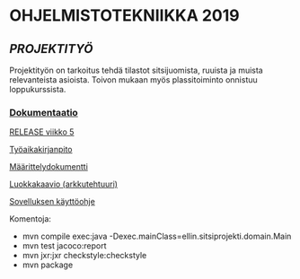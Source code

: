 # **OHJELMISTOTEKNIIKKA 2019**

## *PROJEKTITYÖ*
Projektityön on tarkoitus tehdä tilastot sitsijuomista, ruuista ja muista relevanteista asioista. Toivon mukaan myös plassitoiminto onnistuu loppukurssista.

### [Dokumentaatio](https://github.com/ellikiiski/ot-harjoitustyo/tree/master/dokumentaatio) ###

[RELEASE viikko 5](https://github.com/ellikiiski/ot-harjoitustyo/releases/tag/viikko5)

[Työaikakirjanpito](https://github.com/ellikiiski/ot-harjoitustyo/blob/master/dokumentaatio/tyoaikakirjanpito.md)

[Määrittelydokumentti](https://github.com/ellikiiski/ot-harjoitustyo/blob/master/dokumentaatio/vaatimusmaarittely.md)

[Luokkakaavio (arkkutehtuuri)](https://github.com/ellikiiski/ot-harjoitustyo/blob/master/dokumentaatio/arkkitehtuuri.md)

[Sovelluksen käyttöohje](https://github.com/ellikiiski/ot-harjoitustyo/blob/master/dokumentaatio/ohje.md)

Komentoja:
* mvn compile exec:java -Dexec.mainClass=ellin.sitsiprojekti.domain.Main
* mvn test jacoco:report
* mvn jxr:jxr checkstyle:checkstyle
* mvn package
